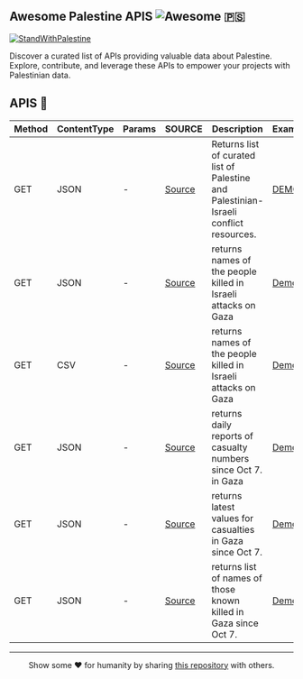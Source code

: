 <!-- Intro -->

## Awesome Palestine APIS ![Awesome](https://badgen.net/badge/icon/Awesome/0088cc?icon=awesome&label&color=514b6d&labelColor=70616d) 🇵🇸
[![StandWithPalestine](https://github.com/Safouene1/support-palestine-banner/blob/master/StandWithPalestine.svg)](https://github.com/Safouene1/support-palestine-banner)


Discover a curated list of APIs providing valuable data about Palestine. Explore, contribute, and leverage these APIs to empower your projects with Palestinian data. 

<!-- APIS list -->

## APIS 🚀

<table>
  <thead>
    <tr>
      <th>Method</th>
      <th>ContentType</th>
      <th>Params</th>
      <th>SOURCE</th>
      <th>Description</th>
      <th>Example</th>
    </tr>
  </thead>
  <tbody>
    <tr>
      <td>GET</td>
      <td>JSON</td>
      <td>-</td>
      <td><a href="https://github.com/aborazmeh/awesome-palestine">Source</a></td>
      <td>Returns list of curated list of Palestine and Palestinian-Israeli conflict resources.</td>
      <td>
        <a href="https://raw.githubusercontent.com/Zain-ul-din/awesome-palestine-apis/master/data/awesome-palestine.json">
          DEMO
        </a>
      </td>
    </tr>
    <tr>
      <td>GET</td>
      <td>JSON</td>
      <td>-</td>
      <td><a href="https://github.com/Zain-ul-din/The-Palestinian-Side">Source</a></td>
      <td>returns names of the people killed in Israeli attacks on Gaza</td>
      <td><a href="https://www.palestineside.site/api/martyrs">Demo</a></td>
    </tr>
    <tr>
      <td>GET</td>
      <td>CSV</td>
      <td>-</td>
      <td><a href="https://www.aljazeera.com/news/longform/2023/11/1/know-their-names-palestinians-killed-in-israeli-attacks-on-gaza">Source</a></td>
      <td>returns names of the people killed in Israeli attacks on Gaza</td>
      <td><a href="https://datawrapper.dwcdn.net/SAgXc/2/dataset.csv">Demo</a></td>
    </tr>
    <tr>
      <td>GET</td>
      <td>JSON</td>
      <td>-</td>
      <td><a href="https://data.techforpalestine.org/docs/casualties-daily/">Source</a></td>
      <td>returns daily reports of casualty numbers since Oct 7. in Gaza</td>
      <td><a href="https://data.techforpalestine.org/api/v2/casualties_daily.json">Demo</a></td>
    </tr>
    <tr>
      <td>GET</td>
      <td>JSON</td>
      <td>-</td>
      <td><a href="https://data.techforpalestine.org/docs/summary/">Source</a></td>
      <td>returns latest values for casualties in Gaza since Oct 7.</td>
      <td><a href="https://data.techforpalestine.org/api/v2/summary.json">Demo</a></td>
    </tr>
    <tr>
      <td>GET</td>
      <td>JSON</td>
      <td>-</td>
      <td><a href="https://data.techforpalestine.org/docs/killed-in-gaza/">Source</a></td>
      <td>returns list of names of those known killed in Gaza since Oct 7.</td>
      <td><a href="https://data.techforpalestine.org/api/v2/killed-in-gaza.json">Demo</a></td>
    </tr>
  </tbody>
</table>


<!-- footer -->
---

<div align="center" style="font-weight=bold">
Show some ❤️ for humanity by sharing <a href="https://github.com/Zain-ul-din/awesome-palestine-apis" target="_blank">this repository</a> with others.
</div>
